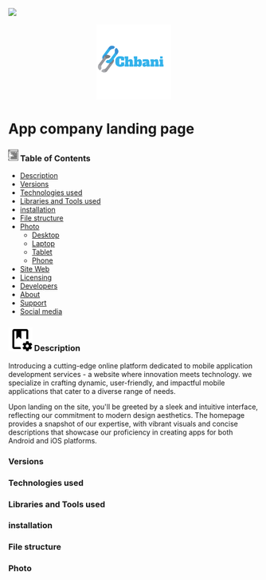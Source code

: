 <p align="left">
  <img src="https://raw.githubusercontent.com/JahidHasanCO/BuyNow.-The-E-commerce-App/master/ART/cover.png"/>
</p>
<p align="center">
  <img src="Image/logo.png" height="150"/>
</p>
<h1> App company landing page </h1>
<h3><img src="Image/Table.png" height="25" width="20px"/> Table of Contents </h3>

 - [Description](#Description)
 - [Versions](#Versions)
 - [Technologies used](#Technologiesused)
 - [Libraries and Tools used](#Libraries)
 - [installation](#installation)
 - [File structure](#filestructure)
 - [Photo](#Photo)
	 - [Desktop](#Desktop)
	 - [Laptop](#Laptop)
	 - [Tablet](#Tablet)
	 - [Phone](#Phone)
 - [Site Web](#SiteWeb)
 - [Licensing](#licensing)
 - [Developers](#developers)
 - [About](#About)
 - [Support](#support)
 - [Social media](#socialmedia)

<h3><img src="Image/book-cog-outline.svg"/> Description </h3>
<p>Introducing a cutting-edge online platform dedicated to mobile application development services - a website where innovation meets technology. we specialize in crafting dynamic, user-friendly, and impactful mobile applications that cater to a diverse range of needs.</p>
<p>Upon landing on the site, you'll be greeted by a sleek and intuitive interface, reflecting our commitment to modern design aesthetics. The homepage provides a snapshot of our expertise, with vibrant visuals and concise descriptions that showcase our proficiency in creating apps for both Android and iOS platforms.</p>
<h3> Versions </h3>
<h3> Technologies used </h3>
<h3> Libraries and Tools used </h3>
<h3> installation </h3>
<h3> File structure </h3>
<h3> Photo </h3>










